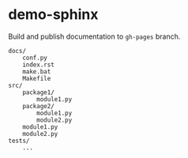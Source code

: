 # demo-sphinx

Build and publish documentation to `gh-pages` branch.

```shell
docs/
    conf.py
    index.rst
    make.bat
    Makefile
src/
    package1/
        module1.py
    package2/
        module1.py
        module2.py
    module1.py
    module2.py
tests/
    ...
```

